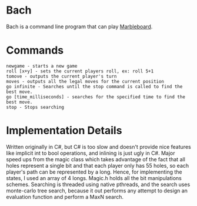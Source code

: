 # Bach
Bach is a command line program that can play [Marbleboard](https://github.com/ajosg/MarbleBoardGame). 

# Commands
```
newgame - starts a new game
roll [x+y] - sets the current players roll, ex: roll 5+1
tomove - outputs the current player's turn
moves - outputs all the legal moves for the current position
go infinite - Searches until the stop command is called to find the best move.
go [time_milliseconds] - searches for the specified time to find the best move.
stop - Stops searching
```

# Implementation Details
Written originally in C#, but C# is too slow and doesn't provide nice features like implicit int to bool operations, and inlining is just ugly in C#. Major speed ups from the magic class which takes advantage of the fact that all holes represent a single bit and that each player only has 55 holes, so each player's path can be represented by a long. Hence, for implementing the states, I used an array of 4 longs. Magic.h holds all the bit manipulations schemes. Searching is threaded using native pthreads, and the search uses monte-carlo tree search, because it out performs any attempt to design an evaluation function and perform a MaxN search.
